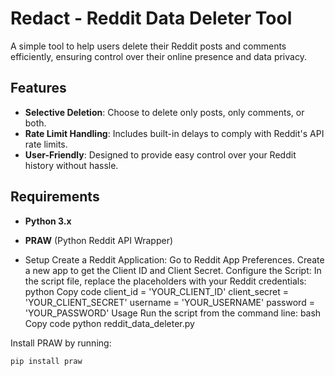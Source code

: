 # Redact - Reddit Data Deleter Tool

A simple tool to help users delete their Reddit posts and comments efficiently, ensuring control over their online presence and data privacy.

## Features
- **Selective Deletion**: Choose to delete only posts, only comments, or both.
- **Rate Limit Handling**: Includes built-in delays to comply with Reddit's API rate limits.
- **User-Friendly**: Designed to provide easy control over your Reddit history without hassle.

## Requirements
- **Python 3.x**
- **PRAW** (Python Reddit API Wrapper)

- Setup
Create a Reddit Application:
Go to Reddit App Preferences.
Create a new app to get the Client ID and Client Secret.
Configure the Script:
In the script file, replace the placeholders with your Reddit credentials:
python
Copy code
client_id = 'YOUR_CLIENT_ID'
client_secret = 'YOUR_CLIENT_SECRET'
username = 'YOUR_USERNAME'
password = 'YOUR_PASSWORD'
Usage
Run the script from the command line:
bash
Copy code
python reddit_data_deleter.py



Install PRAW by running:
```bash
pip install praw



